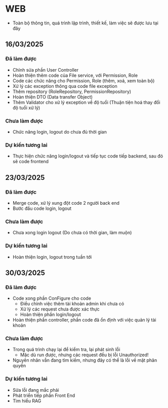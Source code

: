 # WEB
* Toàn bộ thông tin, quá trình lập trình, thiết kế, làm việc sẽ được lưu tại đây
## 16/03/2025
### Đã làm được 
* Chỉnh sửa phần User Controller
* Hoàn thiện thêm code của File service, với Permission, Role
* Code các chức năng cho Permission, Role (thêm, xoá, xem toàn bộ)
* Xử lý các exception thông qua code file exception
* Thêm repository (RoleRepository, PermissionRepository)
* Hoàn thiện DTO (Data transfer Object)
* Thêm Validator cho xử lý exception về độ tuổi (Thuận tiện hoá thay đổi độ tuổi xử lý)
### Chưa làm được
* Chức năng login, logout do chưa đủ thời gian
### Dự kiến tương lai
* Thực hiện chức năng login/logout và tiếp tục code tiếp backend, sau đó sẽ code frontend


## 23/03/2025
### Đã làm được
* Merge code, xử lý xung đột code 2 người back end
* Bước đầu code login, logout

### Chưa làm được
* Chưa xong login logout (Do chưa có thời gian, làm muộn)

### Dự kiến tương lai
* Hoàn thiện login, logout trong tuần tới

## 30/03/2025
### Đã làm được 
* Code xong phần ConFigure cho code
  * Điều chỉnh việc thêm tài khoản admin khi chưa có
  * Xử lý các request chưa được xác thực
  * Hoàn thiện phần login/logout
* Hoàn thiện phần controller, phần code đã ổn định với việc quản lý tài khoản

### Chưa làm được
* Trong quá trình chạy lại để kiểm tra, lại phát sinh lỗi 
  * Mặc dù run được, nhưng các request đều bị lỗi Unauthorized!
* Nguyên nhân vẫn đang tìm kiếm, nhưng đây có thể là lỗi về mặt phân quyền

### Dự kiến tương lai
* Sửa lỗi đang mắc phải
* Phát triển tiếp phần Front End
* Tìm hiểu RAG